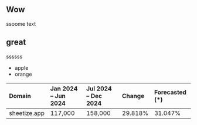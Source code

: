 ## Wow

ssoome text

## great

ssssss

- apple
- orange

|Domain|Jan 2024 – Jun 2024|Jul 2024 – Dec 2024|Change|Forecasted (*)|
|:----|:----|:----|:----|:----|
|sheetize.app|117,000|158,000|29.818%|31.047%|


